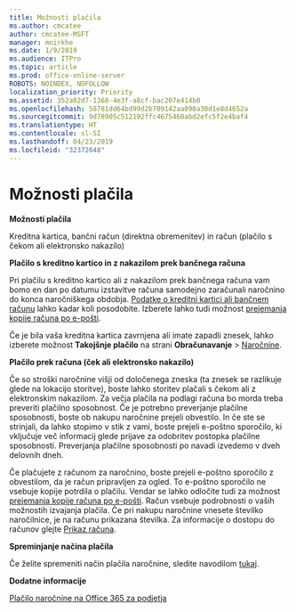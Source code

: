 ```yaml
---
title: Možnosti plačila
ms.author: cmcatee
author: cmcatee-MSFT
manager: mnirkhe
ms.date: 1/9/2019
ms.audience: ITPro
ms.topic: article
ms.prod: office-online-server
ROBOTS: NOINDEX, NOFOLLOW
localization_priority: Priority
ms.assetid: 352a02d7-1368-4e3f-a8cf-bac207e414b0
ms.openlocfilehash: 58781dd64bd99d2b709142aa090a30d1e8d4652a
ms.sourcegitcommit: 9d78905c512192ffc4675468abd2efc5f2e4baf4
ms.translationtype: HT
ms.contentlocale: sl-SI
ms.lasthandoff: 04/23/2019
ms.locfileid: "32372648"
---
```

# <a name="payment-options"></a>Možnosti plačila

 **Možnosti plačila**
  
Kreditna kartica, bančni račun (direktna obremenitev) in račun (plačilo s čekom ali elektronsko nakazilo)
  
 **Plačilo s kreditno kartico in z nakazilom prek bančnega računa**
  
Pri plačilu s kreditno kartico ali z nakazilom prek bančnega računa vam bomo en dan po datumu izstavitve računa samodejno zaračunali naročnino do konca naročniškega obdobja. [Podatke o kreditni kartici ali bančnem računu](https://docs.microsoft.com/office365/admin/subscriptions-and-billing/add-update-or-remove-credit-card-or-bank-account?view=o365-worldwide) lahko kadar koli posodobite. Izberete lahko tudi možnost [prejemanja kopije računa po e-pošti](https://docs.microsoft.com/office365/admin/subscriptions-and-billing/pay-for-your-subscription?view=o365-worldwide#receive-a-copy-of-your-billing-statement-in-email).
  
Če je bila vaša kreditna kartica zavrnjena ali imate zapadli znesek, lahko izberete možnost **Takojšnje plačilo** na strani **Obračunavanje** \> [Naročnine](https://portal.office.com/adminportal/home#/subscriptions). 
  
 **Plačilo prek računa (ček ali elektronsko nakazilo)**
  
Če so stroški naročnine višji od določenega zneska (ta znesek se razlikuje glede na lokacijo storitve), boste lahko storitev plačali s čekom ali z elektronskim nakazilom. Za večja plačila na podlagi računa bo morda treba preveriti plačilno sposobnost. Če je potrebno preverjanje plačilne sposobnosti, boste ob nakupu naročnine prejeli obvestilo. In če ste se strinjali, da lahko stopimo v stik z vami, boste prejeli e-poštno sporočilo, ki vključuje več informacij glede prijave za odobritev postopka plačilne sposobnosti. Preverjanja plačilne sposobnosti po navadi izvedemo v dveh delovnih dneh.
  
Če plačujete z računom za naročnino, boste prejeli e-poštno sporočilo z obvestilom, da je račun pripravljen za ogled. To e-poštno sporočilo ne vsebuje kopije potrdila o plačilu. Vendar se lahko odločite tudi za možnost [prejemanja kopije računa po e-pošti](https://docs.microsoft.com/office365/admin/subscriptions-and-billing/pay-for-your-subscription?view=o365-worldwide#receive-a-copy-of-your-billing-statement-in-email). Račun vsebuje podrobnosti o vaših možnostih izvajanja plačila. Če pri nakupu naročnine vnesete številko naročilnice, je na računu prikazana številka. Za informacije o dostopu do računov glejte [Prikaz računa](https://docs.microsoft.com/office365/admin/subscriptions-and-billing/view-your-bill-or-invoice?view=o365-worldwide).
  
 **Spreminjanje načina plačila**
  
Če želite spremeniti način plačila naročnine, sledite navodilom [tukaj](https://docs.microsoft.com/office365/admin/subscriptions-and-billing/change-payment-method?view=o365-worldwide).
  
 **Dodatne informacije**
  
[Plačilo naročnine na Office 365 za podjetja](https://docs.microsoft.com/office365/admin/subscriptions-and-billing/pay-for-your-subscription?view=o365-worldwide)
  

